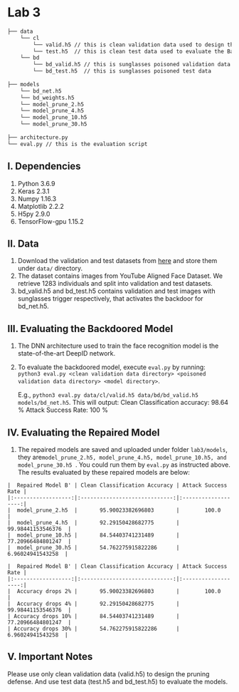 # Lab 3

```bash
├── data 
    └── cl
        └── valid.h5 // this is clean validation data used to design the defense
        └── test.h5  // this is clean test data used to evaluate the BadNet
    └── bd
        └── bd_valid.h5 // this is sunglasses poisoned validation data
        └── bd_test.h5  // this is sunglasses poisoned test data
        
├── models
    └── bd_net.h5
    └── bd_weights.h5
    └── model_prune_2.h5
    └── model_prune_4.h5
    └── model_prune_10.h5
    └── model_prune_30.h5
    
├── architecture.py
└── eval.py // this is the evaluation script
```

## I. Dependencies
   1. Python 3.6.9
   2. Keras 2.3.1
   3. Numpy 1.16.3
   4. Matplotlib 2.2.2
   5. H5py 2.9.0
   6. TensorFlow-gpu 1.15.2
   
## II. Data
   1. Download the validation and test datasets from [here](https://drive.google.com/drive/folders/1Rs68uH8Xqa4j6UxG53wzD0uyI8347dSq?usp=sharing) and store them under `data/` directory.
   2. The dataset contains images from YouTube Aligned Face Dataset. We retrieve 1283 individuals and split into validation and test datasets.
   3. bd_valid.h5 and bd_test.h5 contains validation and test images with sunglasses trigger respectively, that activates the backdoor for bd_net.h5. 

## III. Evaluating the Backdoored Model
   1. The DNN architecture used to train the face recognition model is the state-of-the-art DeepID network. 
   2. To evaluate the backdoored model, execute `eval.py` by running:  
      `python3 eval.py <clean validation data directory> <poisoned validation data directory> <model directory>`.
      
      E.g., `python3 eval.py data/cl/valid.h5 data/bd/bd_valid.h5 models/bd_net.h5`. This will output:
      Clean Classification accuracy: 98.64 %
      Attack Success Rate: 100 %
## IV. Evaluating the Repaired Model
   1. The repaired models are saved and uploaded under folder `lab3/models`, they are```model_prune_2.h5, model_prune_4.h5, model_prune_10.h5, and model_prune_30.h5 ```. You could run them by `eval.py` as instructed above.
    The results evaluated by these repaired models are below:
    
    |  Repaired Model B' | Clean Classification Accuracy | Attack Success Rate |
    |:------------------:|:-----------------------------:|:-------------------:|
    |  model_prune_2.h5  |       95.90023382696803       |        100.0        |
    |  model_prune_4.h5  |       92.29150428682775       |  99.98441153546376  |
    |  model_prune_10.h5 |       84.54403741231489       |  77.20966484801247  |
    |  model_prune_30.h5 |       54.762275915822286      |   6.96024941543258  |
    
    |  Repaired Model B' | Clean Classification Accuracy | Attack Success Rate |
    |:------------------:|:-----------------------------:|:-------------------:|
    |  Accuracy drops 2% |       95.90023382696803       |        100.0        |
    |  Accuracy drops 4% |       92.29150428682775       |  99.98441153546376  |
    | Accuracy drops 10% |       84.54403741231489       |  77.20966484801247  |
    | Accuracy drops 30% |       54.762275915822286      |   6.96024941543258  |
    
    
## V. Important Notes
Please use only clean validation data (valid.h5) to design the pruning defense. And use test data (test.h5 and bd_test.h5) to evaluate the models. 
